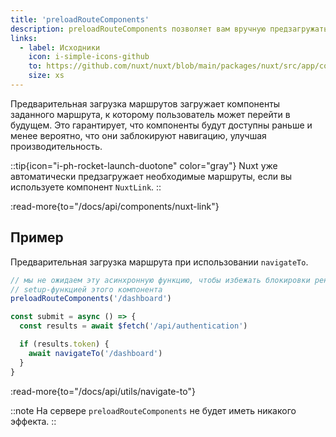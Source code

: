```yaml
---
title: 'preloadRouteComponents'
description: preloadRouteComponents позволяет вам вручную предзагружать отдельные страницы в вашем приложении Nuxt.
links:
  - label: Исходники
    icon: i-simple-icons-github
    to: https://github.com/nuxt/nuxt/blob/main/packages/nuxt/src/app/composables/preload.ts
    size: xs
---
```


Предварительная загрузка маршрутов загружает компоненты заданного маршрута, к которому пользователь может перейти в будущем. Это гарантирует, что компоненты будут доступны раньше и менее вероятно, что они заблокируют навигацию, улучшая производительность.

::tip{icon="i-ph-rocket-launch-duotone" color="gray"}
Nuxt уже автоматически предзагружает необходимые маршруты, если вы используете компонент `NuxtLink`.
::

:read-more{to="/docs/api/components/nuxt-link"}

## Пример

Предварительная загрузка маршрута при использовании `navigateTo`.

```ts
// мы не ожидаем эту асинхронную функцию, чтобы избежать блокировки рендеринга
// setup-функцией этого компонента
preloadRouteComponents('/dashboard')

const submit = async () => {
  const results = await $fetch('/api/authentication')

  if (results.token) {
    await navigateTo('/dashboard')
  }
}
```

:read-more{to="/docs/api/utils/navigate-to"}

::note
На сервере `preloadRouteComponents` не будет иметь никакого эффекта.
::
